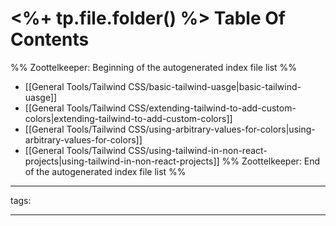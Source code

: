 # <%+ tp.file.folder() %> Table Of Contents



%% Zoottelkeeper: Beginning of the autogenerated index file list  %%
-  [[General Tools/Tailwind CSS/basic-tailwind-uasge|basic-tailwind-uasge]]
-  [[General Tools/Tailwind CSS/extending-tailwind-to-add-custom-colors|extending-tailwind-to-add-custom-colors]]
-  [[General Tools/Tailwind CSS/using-arbitrary-values-for-colors|using-arbitrary-values-for-colors]]
-  [[General Tools/Tailwind CSS/using-tailwind-in-non-react-projects|using-tailwind-in-non-react-projects]]
%% Zoottelkeeper: End of the autogenerated index file list  %%



---

tags: 

---